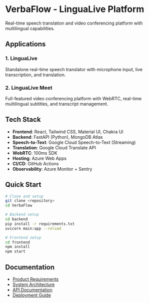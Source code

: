 # VerbaFlow - LinguaLive Platform

Real-time speech translation and video conferencing platform with multilingual capabilities.

## Applications

### 1. LinguaLive
Standalone real-time speech translator with microphone input, live transcription, and translation.

### 2. LinguaLive Meet  
Full-featured video conferencing platform with WebRTC, real-time multilingual subtitles, and transcript management.

## Tech Stack

- **Frontend**: React, Tailwind CSS, Material UI, Chakra UI
- **Backend**: FastAPI (Python), MongoDB Atlas
- **Speech-to-Text**: Google Cloud Speech-to-Text (Streaming)
- **Translation**: Google Cloud Translate API
- **WebRTC**: 100ms SDK
- **Hosting**: Azure Web Apps
- **CI/CD**: GitHub Actions
- **Observability**: Azure Monitor + Sentry

## Quick Start

```bash
# Clone and setup
git clone <repository>
cd VerbaFlow

# Backend setup
cd backend
pip install -r requirements.txt
uvicorn main:app --reload

# Frontend setup
cd frontend
npm install
npm start
```

## Documentation

- [Product Requirements](./docs/PRDs.md)
- [System Architecture](./docs/architecture.md)
- [API Documentation](./docs/api.md)
- [Deployment Guide](./docs/deployment.md)